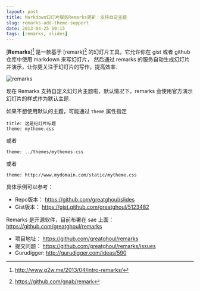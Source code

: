 ```yaml
---
layout: post
title: Markdown幻灯片服务Remarks更新：支持自定主题
slug: remarks-add-theme-support
date: 2013-04-25 10:13
tags: [remarks, slides]
---
```


[**Remarks**][^1] 是一款基于 [remark][^2] 的幻灯片工具，它允许你在 gist 或者 github 仓库中使用 markdown 来写幻灯片，
然后通过 remarks 的服务自动生成幻灯片并演示，让你更关注于幻灯片的写作，提高效率．

![remarks](http://pic.yupoo.com/greatghoul_v/COqxV52P/koeIi.png)

现在 Remarks 支持自定义幻灯片主题啦，默认情况下，remarks 会使用官方演示幻灯片的样式作为默认主题．

如果不想使用默认的主题，可能通过 `theme` 属性指定

    title: 这是纪灯片标题
    theme: mytheme.css

或者

    theme: ../themes/mythemes.css

或者

    theme: http://www.mydomain.com/static/mytheme.css

具体示例可以参考：

 * Repo版本： <https://github.com/greatghoul/slides>
 * Gist版本： <https://gist.github.com/greatghoul/5123482>

Remarks 是开源软件，目前布署在 sae 上面： <https://github.com/greatghoul/remarks>

 * 项目地址： <https://github.com/greatghoul/remarks>
 * 提交问题： <https://github.com/greatghoul/remarks/issues>
 * Gurudigger: <http://gurudigger.com/ideas/590>

[^1]: http://www.g2w.me/2013/04/intro-remarks/
[^2]: https://github.com/gnab/remark

